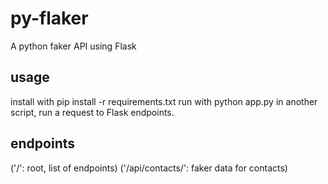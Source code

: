 # py-flaker
A python faker API using Flask

## usage

install with pip install -r requirements.txt
run with python app.py
in another script, run a request to Flask endpoints.

## endpoints

('/': root, list of endpoints)
('/api/contacts/': faker data for contacts)
